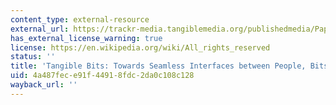 ```yaml
---
content_type: external-resource
external_url: https://trackr-media.tangiblemedia.org/publishedmedia/Papers/331-Tangible%20Bits%20Towards%20Seamless/Published/PDF
has_external_license_warning: true
license: https://en.wikipedia.org/wiki/All_rights_reserved
status: ''
title: 'Tangible Bits: Towards Seamless Interfaces between People, Bits, and Atoms'
uid: 4a487fec-e91f-4491-8fdc-2da0c108c128
wayback_url: ''
---
```


